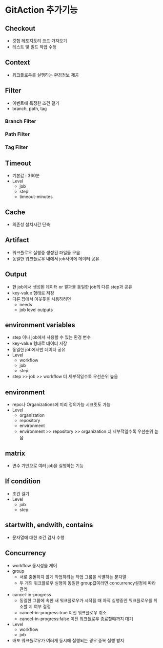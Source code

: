 # GitAction 추가기능

## Checkout

-   깃헙 레포지토리 코드 가져오기
-   테스트 및 빌드 작업 수행

## Context

-   워크플로우를 실행하는 환경정보 제공

## Filter

-   이벤트에 특정한 조건 걸기
-   branch, path, tag

### Branch Filter

### Path Filter

### Tag Filter

## Timeout

-   기본값 : 360분
-   Level
    -   job
    -   step
    -   timeout-minutes

## Cache

-   의존성 설치시간 단축

## Artifact

-   워크플로우 실행중 생성된 파일들 모음
-   동일한 워크플로우 내에서 job사이에 데이터 공유

## Output

-   한 job에서 생성된 데이터 or 결과물 동일한 job의 다른 step과 공유
-   key-value 형태로 저장
-   다른 잡에서 아웃풋을 사용하려면
    -   needs
    -   job level outputs

## environment variables

-   step 이나 job에서 사용할 수 있는 환경 변수
-   key-value 형태로 데이터 저장
-   동일한 job에서만 데이터 공유
-   Level
    -   workflow
    -   job
    -   step
-   step >> job >> workflow 더 세부적일수록 우선순위 높음

## environment

-   repo나 Organizations에 미리 정의가능 시크릿도 가능
-   Level
    -   organization
    -   repository
    -   environment
    -   environment >> repository >> organization 더 세부적일수록 우선순위 높음

## matrix

-   변수 기반으로 여러 job을 실행하는 기능

## If condition

-   조건 걸기
-   Level
    -   job
    -   step

## startwith, endwith, contains

-   문자열에 대한 조건 검사 수행

## Concurrency

-   workflow 동시성을 제어
-   group
    -   서로 충돌하지 않게 작업하려는 작업 그룹을 식별하는 문자열
    -   두 개의 워크플로우 실행이 동일한 group값이라면 concurrency설정에 따라 관리
-   cancel-in-progress
    -   동일한 그룹에 속한 새 워크플로우가 시작될 때 아직 실행중인 워크플로우를 취소할 지 여부 결정
    -   cancel-in-progress:true 이전 워크플로우 취소
    -   cancel-in-progress:false 이전 워크플로우 종료할떄까지 대기
-   Level
    -   workflow
    -   job
-   배포 워크플로우가 여러개 동시에 실행되는 경우 중복 실행 방지
